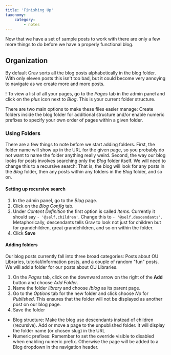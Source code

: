 ```yaml
---
title: 'Finishing Up'
taxonomy:
    category:
        - notes
---
```


Now that we have a set of sample posts to work with there are only a few more things to do before we have a properly functional blog.

## Organization

By default Grav sorts all the blog posts alphabetically in the blog folder. With only eleven posts this isn't too bad, but it could become very annoying to navigate as we create more and more posts.

! To view a list of all your pages, go to the _Pages_ tab in the admin panel and click on the _plus_ icon next to _Blog_. This is your current folder structure.

There are two main options to make these files easier manage: Create folders inside the blog folder for additional structure and/or enable numeric prefixes to specify your own order of pages within a given folder.

### Using Folders

There are a few things to note before we start adding folders. First, the folder name will show up in the URL for the given page, so you probably do not want to name the folder anything really weird. Second, the way our blog looks for posts involves searching only the _Blog_ folder itself. We will need to change this to a recursive search: That is, the blog will look for any posts in the _Blog_ folder, then any posts within any folders in the _Blog_ folder, and so on.

#### Setting up recursive search

1. In the admin panel, go to the _Blog_ page.
2. Click on the _Blog Config_ tab.
3. Under _Content Definition_ the first option is called _Items_. Currently it should say `- '@self.children'`. Change this to `- '@self.descendants'`. Metaphorically, descendants tells Grav to look not just for children but for grandchildren, great grandchildren, and so on within the folder.
4. Click **Save**

#### Adding folders

Our blog posts currently fall into three broad categories: Posts about OU Libraries, tutorial/information posts, and a couple of random "fun" posts. We will add a folder for our posts about OU Libraries.

1. On the _Pages_ tab, click on the downward arrow on the right of the **Add** button and choose _Add Folder_.
2. Name the folder _library_ and choose _/blog_ as its parent page.
3. Go to the _Options_ tab for the new folder and click choose _No_ for _Published_. This ensures that the folder will not be displayed as another post on our blog page.
5. Save the folder



-	Blog structure: Make the blog use descendants instead of children (recursive). Add or move a page to the unpublished folder. It will display the folder name (or chosen slug) in the URL
-	Numeric prefixes: Remember to set the override visible to disabled when enabling numeric prefix. Otherwise the page will be added to a Blog dropdown in the navigation header.
